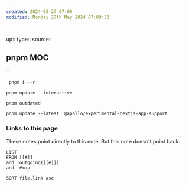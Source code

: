 ```yaml
---
created: 2024-05-27 07:00
modified: Monday 27th May 2024 07:00:33

---
```

up::
type::
source::
## pnpm MOC

``
```
 pnpm i --r
```

```
pnpm update --interactive
```

```
pnpm outdated
```

```
pnpm update --latest  @apollo/experimental-nextjs-app-support
```

### Links to this page
These notes point directly to this note. But this note doesn't point back.
```dataview
LIST
FROM [[#]]
and !outgoing([[#]])
and -#map

SORT file.link asc
```
